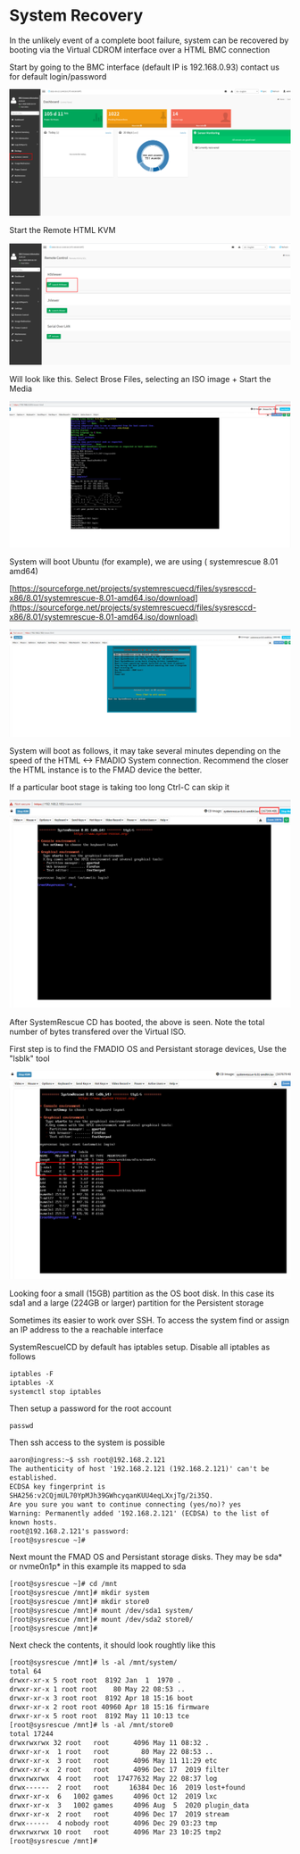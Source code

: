 # System Recovery

In the unlikely event of a complete boot failure, system can be recovered by booting via the Virtual CDROM interface over a HTML BMC connection

Start by going to the BMC interface \(default IP is 192.168.0.93\) contact us for default login/password

![](../.gitbook/assets/image%20%285%29.png)

Start the Remote HTML KVM

![](../.gitbook/assets/image%20%2810%29.png)

Will look like this. Select Brose Files, selecting an ISO image + Start the Media

![](../.gitbook/assets/image%20%286%29.png)

System will boot Ubuntu \(for example\), we are using \( systemrescue 8.01 amd64\)

[https://sourceforge.net/projects/systemrescuecd/files/sysresccd-x86/8.01/systemrescue-8.01-amd64.iso/download](https://sourceforge.net/projects/systemrescuecd/files/sysresccd-x86/8.01/systemrescue-8.01-amd64.iso/download)

![](../.gitbook/assets/image%20%287%29.png)

System will boot as follows, it may take several minutes depending on the speed of the HTML &lt;-&gt; FMADIO System connection. Recommend the closer the HTML instance is to the FMAD device the better.

If a particular boot stage is taking too long Ctrl-C can skip it

![](../.gitbook/assets/image.png)

After SystemRescue CD has booted, the above is seen. Note the total number of bytes transfered over the Virtual ISO.

First step is to find the FMADIO OS and Persistant storage devices, Use the "lsblk" tool

![](../.gitbook/assets/image%20%288%29.png)

Looking foor a small \(15GB\) partition as the OS boot disk. In this case its sda1 and a large \(224GB or larger\) partition for the Persistent storage

Sometimes its easier to work over SSH. To access the system find or assign an IP address to the a reachable interface

SystemRescuelCD by default has iptables setup. Disable all iptables as follows

```text
iptables -F
iptables -X
systemctl stop iptables
```

Then setup a password for the root account

```text
passwd
```

Then ssh access to the system is possible

```text
aaron@ingress:~$ ssh root@192.168.2.121
The authenticity of host '192.168.2.121 (192.168.2.121)' can't be established.
ECDSA key fingerprint is SHA256:v2CQjmUL70YpMJh39GWhcyqanKUU4eqLXxjTg/2i35Q.
Are you sure you want to continue connecting (yes/no)? yes
Warning: Permanently added '192.168.2.121' (ECDSA) to the list of known hosts.
root@192.168.2.121's password:
[root@sysrescue ~]#
```

Next mount the FMAD OS and Persistant storage disks. They may be sda\* or nvme0n1p\* in this example its mapped to sda

```text
[root@sysrescue ~]# cd /mnt
[root@sysrescue /mnt]# mkdir system
[root@sysrescue /mnt]# mkdir store0
[root@sysrescue /mnt]# mount /dev/sda1 system/
[root@sysrescue /mnt]# mount /dev/sda2 store0/
[root@sysrescue /mnt]#
```

Next check the contents, it should look roughtly like this

```text
[root@sysrescue /mnt]# ls -al /mnt/system/
total 64
drwxr-xr-x 5 root root  8192 Jan  1  1970 .
drwxr-xr-x 1 root root    80 May 22 08:53 ..
drwxr-xr-x 3 root root  8192 Apr 18 15:16 boot
drwxr-xr-x 2 root root 40960 Apr 18 15:16 firmware
drwxr-xr-x 5 root root  8192 May 11 10:13 tce
[root@sysrescue /mnt]# ls -al /mnt/store0
total 17244
drwxrwxrwx 32 root   root      4096 May 11 08:32 .
drwxr-xr-x  1 root   root        80 May 22 08:53 ..
drwxr-xr-x  3 root   root      4096 May 11 11:29 etc
drwxr-xr-x  2 root   root      4096 Dec 17  2019 filter
drwxrwxrwx  4 root   root  17477632 May 22 08:37 log
drwx------  2 root   root     16384 Dec 16  2019 lost+found
drwxr-xr-x  6   1002 games     4096 Oct 12  2019 lxc
drwxr-xr-x  3   1002 games     4096 Aug  5  2020 plugin_data
drwxr-xr-x  2 root   root      4096 Dec 17  2019 stream
drwx------  4 nobody root      4096 Dec 29 03:23 tmp
drwxrwxrwx 10 root   root      4096 Mar 23 10:25 tmp2
[root@sysrescue /mnt]#
```

